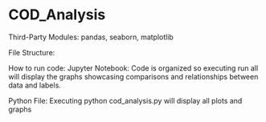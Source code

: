 # COD_Analysis
Third-Party Modules: pandas, seaborn, matplotlib

File Structure: 



How to run code:
Jupyter Notebook:
  Code is organized so executing run all will display the graphs showcasing comparisons and relationships between data and labels.

Python File:
  Executing python cod_analysis.py will display all plots and graphs
